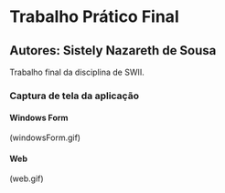 # Trabalho Prático Final
## Autores: Sistely Nazareth de Sousa
Trabalho final da disciplina de SWII.

### Captura de tela da aplicação
#### Windows Form
(windowsForm.gif)
#### Web
(web.gif)

